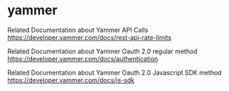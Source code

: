 # yammer

Related Documentation about Yammer API Calls
https://developer.yammer.com/docs/rest-api-rate-limits

Related Documentation about Yammer Oauth 2.0 regular method
https://developer.yammer.com/docs/authentication

Related Documentation about Yammer Oauth 2.0 Javascript SDK method
https://developer.yammer.com/docs/js-sdk


